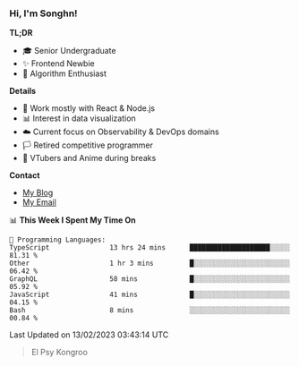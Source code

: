 ### Hi, I'm Songhn!

**TL;DR**

- 🎓 Senior Undergraduate
- ✨ Frontend Newbie
- 🎈 Algorithm Enthusiast

**Details**

- 🎯 Work mostly with React & Node.js
- 📊 Interest in data visualization
- ☁️ Current focus on Observability & DevOps domains
- 🏳️ Retired competitive programmer
- 🍵 VTubers and Anime during breaks

**Contact**
- [My Blog](https://blog.songhn.com)
- [My Email](mailto:nana7mi@duck.com)

<!--START_SECTION:waka-->
📊 **This Week I Spent My Time On** 

```text
💬 Programming Languages: 
TypeScript               13 hrs 24 mins      ████████████████████░░░░░   81.31 % 
Other                    1 hr 3 mins         █░░░░░░░░░░░░░░░░░░░░░░░░   06.42 % 
GraphQL                  58 mins             █░░░░░░░░░░░░░░░░░░░░░░░░   05.92 % 
JavaScript               41 mins             █░░░░░░░░░░░░░░░░░░░░░░░░   04.15 % 
Bash                     8 mins              ░░░░░░░░░░░░░░░░░░░░░░░░░   00.84 % 

```


 Last Updated on 13/02/2023 03:43:14 UTC
<!--END_SECTION:waka-->

> El Psy Kongroo
